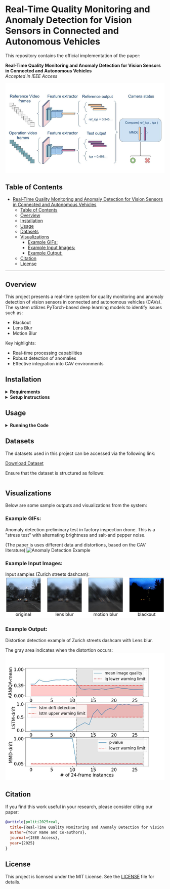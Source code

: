 # Real-Time Quality Monitoring and Anomaly Detection for Vision Sensors in Connected and Autonomous Vehicles

This repository contains the official implementation of the paper:

**Real-Time Quality Monitoring and Anomaly Detection for Vision Sensors in Connected and Autonomous Vehicles**  
*Accepted in IEEE Access*

![Anomaly Detection Example](optics.jpg)

## Table of Contents
- [Real-Time Quality Monitoring and Anomaly Detection for Vision Sensors in Connected and Autonomous Vehicles](#real-time-quality-monitoring-and-anomaly-detection-for-vision-sensors-in-connected-and-autonomous-vehicles)
	- [Table of Contents](#table-of-contents)
	- [Overview](#overview)
	- [Installation](#installation)
	- [Usage](#usage)
	- [Datasets](#datasets)
	- [Visualizations](#visualizations)
		- [Example GIFs:](#example-gifs)
		- [Example Input Images:](#example-input-images)
		- [Example Output:](#example-output)
	- [Citation](#citation)
	- [License](#license)

---

## Overview
This project presents a real-time system for quality monitoring and anomaly detection of vision sensors in connected and autonomous vehicles (CAVs). The system utilizes PyTorch-based deep learning models to identify issues such as:
- Blackout
- Lens Blur
- Motion Blur

Key highlights:
- Real-time processing capabilities
- Robust detection of anomalies
- Effective integration into CAV environments

## Installation

<details>
<summary><b>Requirements</b></summary>

- Python 3.8+
- PyTorch  
- Additional dependencies listed in `requirements.txt`

</details>

<details>
<summary><b>Setup Instructions</b></summary>

1. Clone the repository:
   ```bash
   git clone https://github.com/icsa-hua/archimedes-optics.git
   cd archimedes-optics
   ```
2. Create a virtual environment (optional but recommended):
   ```bash
   python -m venv venv
   source venv/bin/activate
   ```
3. Install the dependencies:
   ```bash
   pip install -r requirements.txt
   ```

</details>

## Usage

<details>
<summary><b>Running the Code</b></summary>

1. Ensure that the required dataset(s) are downloaded and accessible.
2. Run the bash script for training or evaluation (customizable and suitable for mass testing):
   ```bash
   chmod +x run_all_tests.sh
   ./run_all_tests.sh
   ```
3. For additional options, refer to the help menu:
   ```bash
   python main.py --help
   ```

</details>

## Datasets
The datasets used in this project can be accessed via the following link: 

[Download Dataset](https://drive.google.com/your-dataset-link)

Ensure that the dataset is structured as follows:
```

```

## Visualizations
Below are some sample outputs and visualizations from the system:

### Example GIFs:
Anomaly detection preliminary test in factory inspection drone. This is a "stress test" with alternating brightness and salt-and pepper noise. 

(The paper is uses different data and distortions, based on the CAV literature)
![Anomaly Detection Example](demo_last_distort.gif)

### Example Input Images:
Input samples (Zurich streets dashcam):
![Example input](samples.jpg)

### Example Output:

Distortion detection example of Zurich streets dashcam with Lens blur. 

The gray area indicates when the distortion occurs:
![Example Output](zurich_lens_blur.jpg)

## Citation
If you find this work useful in your research, please consider citing our paper:

```bibtex
@article{politi2025real,
  title={Real-Time Quality Monitoring and Anomaly Detection for Vision Sensors in Connected and Autonomous Vehicles},
  author={Your Name and Co-authors},
  journal={IEEE Access},
  year={2025}
}
```

## License
This project is licensed under the MIT License. See the [LICENSE](LICENSE) file for details.
